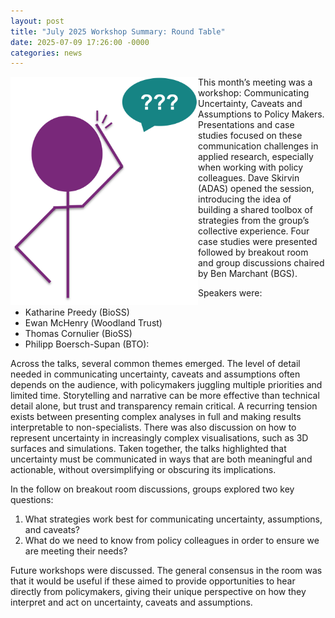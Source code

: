 ```yaml
---
layout: post
title: "July 2025 Workshop Summary: Round Table"
date: 2025-07-09 17:26:00 -0000
categories: news
---
```


<img src="/img/2025-BlogPictures/Jul25_BlogPicture.png" alt="Networking Sketch" width=300px align = "left"> 

This month’s meeting was a workshop: Communicating Uncertainty, Caveats and
Assumptions to Policy Makers. Presentations and case studies focused on these
communication challenges in applied research, especially when working with policy
colleagues. Dave Skirvin (ADAS) opened the session, introducing the idea of
building a shared toolbox of strategies from the group’s collective experience. Four
case studies were presented followed by breakout room and group discussions
chaired by Ben Marchant (BGS).

Speakers were:
* Katharine Preedy (BioSS)
* Ewan McHenry (Woodland Trust)
* Thomas Cornulier (BioSS)
* Philipp Boersch-Supan (BTO):

  
Across the talks, several common themes emerged. The level of detail needed in
communicating uncertainty, caveats and assumptions often depends on the
audience, with policymakers juggling multiple priorities and limited time. Storytelling
and narrative can be more effective than technical detail alone, but trust and
transparency remain critical. A recurring tension exists between presenting complex
analyses in full and making results interpretable to non-specialists. There was also
discussion on how to represent uncertainty in increasingly complex visualisations,
such as 3D surfaces and simulations. Taken together, the talks highlighted that
uncertainty must be communicated in ways that are both meaningful and actionable,
without oversimplifying or obscuring its implications.

  
In the follow on breakout room discussions, groups explored two key questions:
1. What strategies work best for communicating uncertainty, assumptions, and
caveats?
2. What do we need to know from policy colleagues in order to ensure we are
meeting their needs?

  
Future workshops were discussed. The general consensus in the room was that it
would be useful if these aimed to provide opportunities to hear directly from
policymakers, giving their unique perspective on how they interpret and act on
uncertainty, caveats and assumptions.
